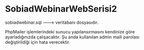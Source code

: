 # SobiadWebinarWebSerisi2

sobiadwebinar.sql ---> veritabanı dosyasıdır.

PhpMailer işlemlerindeki sunucu yapılansırmasını kendinize göre ayarladığınızda çalışacaktır. Şu anda kullanılan admin maili parolası değiştirildiği için hata verecektir.

